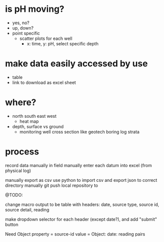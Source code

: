 # is pH moving? 
* yes, no?
* up, down?
* point specific
  - scatter plots for each well
    * x: time, y: pH, select specific depth

# make data easily accessed by use 
* table
* link to download as excel sheet

# where?
* north south east west
  - heat map
* depth, surface vs ground
  - monitoring well cross section like geotech boring log strata

# process
record data manually in field
manually enter each datum into excel (from physical log)
<!-- run "Data Crank" macro  -->
manually export as csv
use python to import csv and export json to correct directory
manually git push local repository to 

@TODO: 

change macro output to be table with headers: date, source type, source id, source detail, reading

make dropdown selector for each header (except date?), and add "submit" button

Need Object
property = source-id
value = Object: date: reading pairs